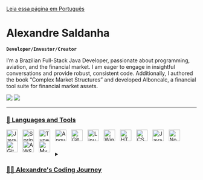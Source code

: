 [Leia essa página em Português](https://github.com/Alexandre-Saldanha/Alexandre-Saldanha/blob/main/README-pt-br.md)

# Alexandre Saldanha

**`Developer/Investor/Creator`**

I’m a Brazilian Full-Stack Java Developer, passionate about programming, aviation, and the financial market. I am eager to engage in insightful conversations and provide robust, consistent code. Additionally, I authored the book “Complex Market Structures” and developed Alboncalc, a financial tool suite for financial market assets.

<div> 
  <a href = "mailto:contatoalexandresaldanha@gmail.com"><img src="https://img.shields.io/badge/-Gmail-%23333?style=for-the-badge&logo=gmail&logoColor=white" target="_blank"></a>
  <a href="https://www.linkedin.com/in/alexandre-saldanha" target="_blank"><img src="https://img.shields.io/badge/-LinkedIn-%230077B5?style=for-the-badge&logo=linkedin&logoColor=white" target="_blank"></a> 
</div>

<div align="center">
  <a href="https://github.com/alexandre-saldanha">
</div>

---
  
### 🧰 Languages and Tools

<img align="left" alt="Java" width="30px" style="padding-right:10px;" src="https://cdn.jsdelivr.net/gh/devicons/devicon/icons/java/java-original.svg"/>
<img align="left" alt="Spring" width="30px" style="padding-right:10px;" src="https://cdn.jsdelivr.net/gh/devicons/devicon/icons/spring/spring-original.svg" />
<img align="left" alt="TypeScript" width="30px" style="padding-right:10px;" src="https://cdn.jsdelivr.net/gh/devicons/devicon/icons/typescript/typescript-plain.svg" />
<img align="left" alt="Angular" width="30px" style="padding-right:10px;" src="https://cdn.jsdelivr.net/gh/devicons/devicon/icons/angularjs/angularjs-plain.svg" />
<img align="left" alt="Git" width="30px" style="padding-right:10px;" src="https://cdn.jsdelivr.net/gh/devicons/devicon/icons/git/git-original.svg" />
<img align="left" alt="Linux" width="30px" style="padding-right:10px;" src="https://cdn.jsdelivr.net/gh/devicons/devicon/icons/linux/linux-original.svg" />
<img align="left" alt="Windows" width="30px" style="padding-right:10px;" src="https://cdn.jsdelivr.net/gh/devicons/devicon/icons/windows8/windows8-original.svg" />
<img align="left" alt="HTML" width="30px" style="padding-right:10px;" src="https://cdn.jsdelivr.net/gh/devicons/devicon/icons/html5/html5-plain.svg" />
<img align="left" alt="CSS" width="30px" style="padding-right:10px;" src="https://cdn.jsdelivr.net/gh/devicons/devicon/icons/css3/css3-plain.svg" />
<img align="left" alt="JavaScript" width="30px" style="padding-right:10px;" src="https://cdn.jsdelivr.net/gh/devicons/devicon/icons/javascript/javascript-plain.svg" />
<img align="left" alt="NodeJS" width="30px" style="padding-right:10px;" src="https://cdn.jsdelivr.net/gh/devicons/devicon/icons/nodejs/nodejs-original.svg" />
<img align="left" alt="GitHub" width="30px" style="padding-right:10px;" src="https://cdn.jsdelivr.net/gh/devicons/devicon/icons/github/github-original.svg" />


<img align="left" alt="AWS" width="30px" style="padding-right:10px;" src="https://cdn.jsdelivr.net/gh/devicons/devicon@latest/icons/amazonwebservices/amazonwebservices-plain-wordmark.svg" />
          
          
<img align="left" alt="Mysql" width="30px" style="padding-right:10px;" 
src="https://cdn.jsdelivr.net/gh/devicons/devicon/icons/mysql/mysql-original.svg" />

<br/>

#

<details>
 <summary><h3>👨‍💻 Alexandre's Coding Journey</h3></summary>

  My journey began when I was 5 years old, when my father let me use his computer for the first time. I learned by myself how to use Windows cmd and how to develop presentations with advanced animations in Powerpoint. When I grew up, I continued to improve myself in my college of Information Technology Management and I became passionate about learning how to code and how to deal with everything that involves IT management. I had my first opportunities as a developer when I was 19 years old, when I started to code for friends and family. During this time, I got to know the financial market and I was very excited, soon I learned everything about financial trading and the micro market structure, which made me realize the need to develop a specific calculator for the trading position sizing in the future assets and write a book with the best operational practices within my practical experience acquired over these years. Currently, I seek my professional development as a Java Full-Stack developer, in order to help more and more people around the world.
